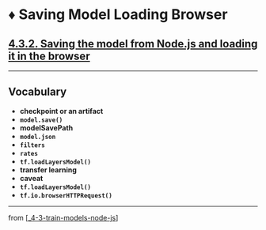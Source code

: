 # ♦️ Saving Model Loading Browser

## [**4.3.2.** Saving the model from Node.js and loading it in the browser](https://livebook.manning.com/book/deep-learning-with-javascript/chapter-4/171)

---

## **Vocabulary**

- <b>checkpoint or an artifact</b>
- <b>`model.save()`</b>
- <b>modelSavePath</b>
- <b>`model.json`</b>
- <b>`filters`</b>
- <b>`rates`</b>
- <b>`tf.loadLayersModel()`</b>
- <b>transfer learning</b>
- <b>caveat</b>
- <b>`tf.loadLayersModel()`</b>
- <b>`tf.io.browserHTTPRequest()`</b>

<link rel="stylesheet" type="text/css" media="all" href="../../../assets/css/custom.css" />

---

from [[_4-3-train-models-node-js]]

[//begin]: # "Autogenerated link references for markdown compatibility"
[_4-3-train-models-node-js]: _4-3-train-models-node-js.md "♦️ Train Models"
[//end]: # "Autogenerated link references"

